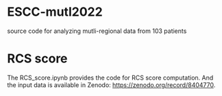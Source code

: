 # ESCC-mutl2022
source code for analyzing mutli-regional data from 103 patients

# RCS score

The RCS_score.ipynb provides the code for RCS score computation. And the input data is available in Zenodo: https://zenodo.org/record/8404770. 
